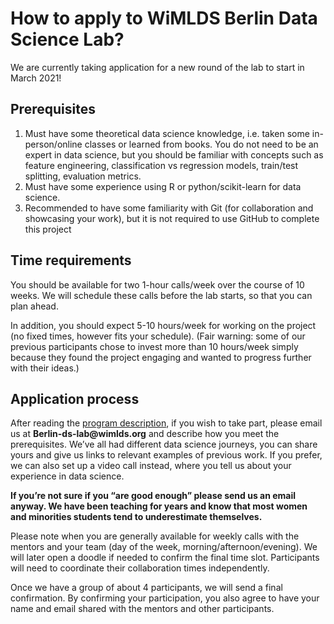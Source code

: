 # How to apply to WiMLDS Berlin Data Science Lab?

We are currently taking application for a new round of the lab to start in March 2021!

## Prerequisites

1. Must have some theoretical data science knowledge, i.e. taken some in-person/online classes or learned from books. You do not need to be an expert in data science, but you should be familiar with concepts such as feature engineering, classification vs regression models, train/test splitting, evaluation metrics.  
2. Must have some experience using R or python/scikit-learn for data science.
3. Recommended to have some familiarity with Git (for collaboration and showcasing your work), but it is not required to use GitHub to complete this project

## Time requirements

You should be available for two 1-hour calls/week over the course of 10 weeks. We will schedule these calls before the lab starts, so that you can plan ahead. 

In addition, you should expect 5-10 hours/week for working on the project (no fixed times, however fits your schedule). (Fair warning: some of our previous participants chose to invest more than 10 hours/week simply because they found the project engaging and wanted to progress further with their ideas.)

## Application process

After reading the [program description](README.md), if you wish to take part, please email us at __Berlin-ds-lab@wimlds.org__ and describe how you meet the prerequisites. We’ve all had different data science journeys, you can share yours and give us links to relevant examples of previous work. If you prefer, we can also set up a video call instead, where you tell us about your experience in data science. 

__If you’re not sure if you “are good enough” please send us an email anyway. We have been teaching for years and know that most women and minorities students tend to underestimate themselves.__ 

Please note when you are generally available for weekly calls with the mentors and your team (day of the week, morning/afternoon/evening). We will later open a doodle if needed to confirm the final time slot. Participants will need to coordinate their collaboration times independently.  

Once we have a group of about 4 participants, we will send a final confirmation. By confirming your participation, you also agree to have your name and email shared with the mentors and other participants. 
